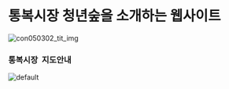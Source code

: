  
 
 
 # 통복시장 청년숲을 소개하는 웹사이트

![con050302_tit_img](https://user-images.githubusercontent.com/31715452/30915725-9cc65448-a3d2-11e7-998a-b73b20722e31.png)




### 통복시장  지도안내


![default](https://user-images.githubusercontent.com/31715452/30916371-35815182-a3d4-11e7-8dba-f3aeffe2ce11.JPG)


